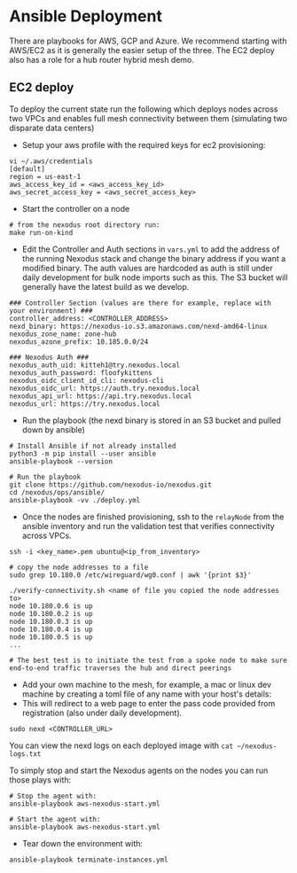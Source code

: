 # Ansible Deployment

There are playbooks for AWS, GCP and Azure. We recommend starting with AWS/EC2 as it is generally the easier setup of the three. The EC2 deploy also has a role for a hub router hybrid mesh demo.

## EC2 deploy

To deploy the current state run the following which deploys nodes across two VPCs and enables full mesh connectivity between them (simulating two disparate data centers)

- Setup your aws profile with the required keys for ec2 provisioning:

```shell
vi ~/.aws/credentials
[default]
region = us-east-1
aws_access_key_id = <aws_access_key_id>
aws_secret_access_key = <aws_secret_access_key>
```

- Start the controller on a node

```shell
# from the nexodus root directory run:
make run-on-kind
```

- Edit the Controller and Auth sections in `vars.yml` to add the address of the running Nexodus stack and change the binary address if you want a modified binary. The auth values are hardcoded as auth is still under daily development for bulk node imports such as this. The S3 bucket will generally have the latest build as we develop.

```text
### Controller Section (values are there for example, replace with your environment) ###
controller_address: <CONTROLLER_ADDRESS>
nexd_binary: https://nexodus-io.s3.amazonaws.com/nexd-amd64-linux
nexodus_zone_name: zone-hub
nexodus_azone_prefix: 10.185.0.0/24

### Nexodus Auth ###
nexodus_auth_uid: kitteh1@try.nexodus.local
nexodus_auth_password: floofykittens
nexodus_oidc_client_id_cli: nexodus-cli
nexodus_oidc_url: https://auth.try.nexodus.local
nexodus_api_url: https://api.try.nexodus.local
nexodus_url: https://try.nexodus.local
```

- Run the playbook (the nexd binary is stored in an S3 bucket and pulled down by ansible)

```shell
# Install Ansible if not already installed
python3 -m pip install --user ansible
ansible-playbook --version

# Run the playbook
git clone https://github.com/nexodus-io/nexodus.git
cd /nexodus/ops/ansible/
ansible-playbook -vv ./deploy.yml 
```

- Once the nodes are finished provisioning, ssh to the `relayNode` from the ansible inventory and run the validation test that verifies connectivity across VPCs.

```shell
ssh -i <key_name>.pem ubuntu@<ip_from_inventory>

# copy the node addresses to a file
sudo grep 10.180.0 /etc/wireguard/wg0.conf | awk '{print $3}'

./verify-connectivity.sh <name of file you copied the node addresses to>
node 10.180.0.6 is up
node 10.180.0.2 is up
node 10.180.0.3 is up
node 10.180.0.4 is up
node 10.180.0.5 is up
...

# The best test is to initiate the test from a spoke node to make sure end-to-end traffic traverses the hub and direct peerings
```

- Add your own machine to the mesh, for example, a mac or linux dev machine by creating a toml file of any name with your host's details:
- This will redirect to a web page to enter the pass code provided from registration (also under daily development).

```shell
sudo nexd <CONTROLLER_URL>
```

You can view the nexd logs on each deployed image with `cat ~/nexodus-logs.txt`

To simply stop and start the Nexodus agents on the nodes you can run those plays with:

```shell
# Stop the agent with:
ansible-playbook aws-nexodus-start.yml 

# Start the agent with:
ansible-playbook aws-nexodus-start.yml 
```

- Tear down the environment with:

```shell
ansible-playbook terminate-instances.yml
```
